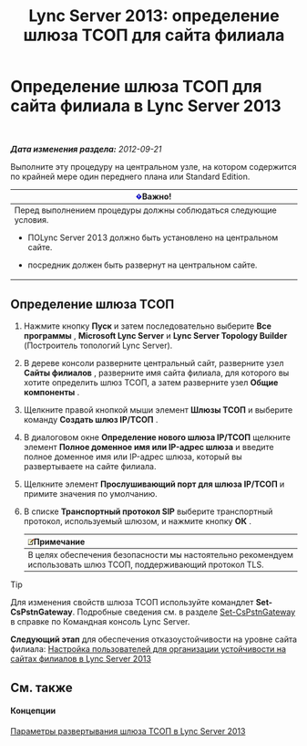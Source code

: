 ﻿---
title: 'Lync Server 2013: определение шлюза ТСОП для сайта филиала'
TOCTitle: Определение шлюза ТСОП для сайта филиала
ms:assetid: 87be2fe2-1d56-4062-b430-439d4536414c
ms:mtpsurl: https://technet.microsoft.com/ru-ru/library/Gg398689(v=OCS.15)
ms:contentKeyID: 49310437
ms.date: 05/19/2016
mtps_version: v=OCS.15
ms.translationtype: HT
---

# Определение шлюза ТСОП для сайта филиала в Lync Server 2013

 

_**Дата изменения раздела:** 2012-09-21_

Выполните эту процедуру на центральном узле, на котором содержится по крайней мере один переднего плана или Standard Edition.

<table>
<colgroup>
<col style="width: 100%" />
</colgroup>
<thead>
<tr class="header">
<th><img src="images/JJ618369.important(OCS.15).gif" title="important" alt="important" />Важно!</th>
</tr>
</thead>
<tbody>
<tr class="odd">
<td>Перед выполнением процедуры должны соблюдаться следующие условия.
<ul>
<li><p>ПОLync Server 2013 должно быть установлено на центральном сайте.</p></li>
<li><p>посредник должен быть развернут на центральном сайте.</p></li>
</ul></td>
</tr>
</tbody>
</table>


## Определение шлюза ТСОП

1.  Нажмите кнопку **Пуск** и затем последовательно выберите **Все программы** , **Microsoft Lync Server** и **Lync Server Topology Builder** (Построитель топологий Lync Server).

2.  В дереве консоли разверните центральный сайт, разверните узел **Сайты филиалов** , разверните имя сайта филиала, для которого вы хотите определить шлюз ТСОП, а затем разверните узел **Общие компоненты** .

3.  Щелкните правой кнопкой мыши элемент **Шлюзы ТСОП** и выберите команду **Создать шлюз IP/ТСОП** .

4.  В диалоговом окне **Определение нового шлюза IP/ТСОП** щелкните элемент **Полное доменное имя или IP-адрес шлюза** и введите полное доменное имя или IP-адрес шлюза, который вы развертываете на сайте филиала.

5.  Щелкните элемент **Прослушивающий порт для шлюза IP/ТСОП** и примите значения по умолчанию.

6.  В списке **Транспортный протокол SIP** выберите транспортный протокол, используемый шлюзом, и нажмите кнопку **ОК** .
    
    <table>
    <thead>
    <tr class="header">
    <th><img src="images/Gg398412.note(OCS.15).gif" title="note" alt="note" />Примечание</th>
    </tr>
    </thead>
    <tbody>
    <tr class="odd">
    <td>В целях обеспечения безопасности мы настоятельно рекомендуем использовать шлюз ТСОП, поддерживающий протокол TLS.</td>
    </tr>
    </tbody>
    </table>



> [!TIP]
> Для изменения свойств шлюза ТСОП используйте командлет <STRONG>Set-CsPstnGateway</STRONG>. Подробные сведения см. в разделе <A href="set-cspstngateway.md">Set-CsPstnGateway</A> в справке по Командная консоль Lync Server.



**Следующий этап** для обеспечения отказоустойчивости на уровне сайта филиала: [Настройка пользователей для организации устойчивости на сайтах филиалов в Lync Server 2013](lync-server-2013-configuring-users-for-branch-site-resiliency.md)

## См. также

#### Концепции

[Параметры развертывания шлюза ТСОП в Lync Server 2013](lync-server-2013-pstn-gateway-deployment-options.md)

